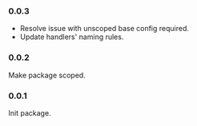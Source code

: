 ### 0.0.3
- Resolve issue with unscoped base config required.
- Update handlers' naming rules.

### 0.0.2
Make package scoped.

### 0.0.1
Init package.